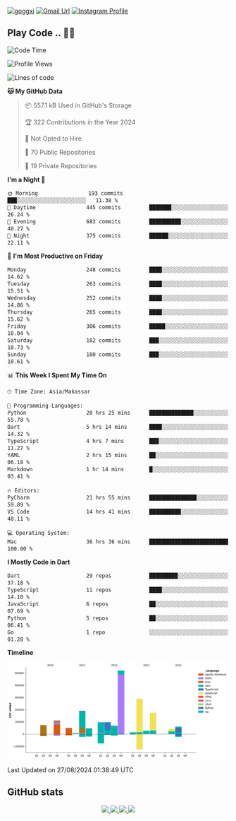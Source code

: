 [![goggxi](https://img.shields.io/badge/Portofolio-Goggxi-orange)](https://goggxi.github.io)
[![Gmail Url](https://img.shields.io/twitter/url?label=Goggxi@gmail.com&logo=gmail&style=social&url=http%3A%2F%2Fmailto%3Acontact.Goggxi@gmail.com)](mailto:Goggxi@gmail.com) [![Instagram Profile](https://img.shields.io/twitter/url?label=moh_rifkan&logo=instagram&style=social&url=https://www.instagram.com/moh_rifkan/)](https://www.instagram.com/moh_rifkan/)

## Play Code .. 💬🚀

<!-- [![Moh Rifkan GitHub stats](https://github-readme-stats.vercel.app/api?username=goggxi&count_private=true&show_icons=true&theme=dracula&custom_title=Goggxi%20Statistic%20🚀)](https://github.com/goggxi/goggxi)

[![Top Langs](https://github-readme-stats.vercel.app/api/top-langs/?username=goggxi&langs_count=8&layout=compact&show_icons=true&theme=dracula)](https://github.com/goggxi/goggxi) -->

<!--START_SECTION:waka-->
![Code Time](http://img.shields.io/badge/Code%20Time-3%2C223%20hrs%2021%20mins-blue)

![Profile Views](http://img.shields.io/badge/Profile%20Views-1-blue)

![Lines of code](https://img.shields.io/badge/From%20Hello%20World%20I%27ve%20Written-1.9%20million%20lines%20of%20code-blue)

**🐱 My GitHub Data** 

> 📦 557.1 kB Used in GitHub's Storage 
 > 
> 🏆 322 Contributions in the Year 2024
 > 
> 🚫 Not Opted to Hire
 > 
> 📜 70 Public Repositories 
 > 
> 🔑 19 Private Repositories 
 > 
**I'm a Night 🦉** 

```text
🌞 Morning                193 commits         ███░░░░░░░░░░░░░░░░░░░░░░   11.38 % 
🌆 Daytime                445 commits         ███████░░░░░░░░░░░░░░░░░░   26.24 % 
🌃 Evening                683 commits         ██████████░░░░░░░░░░░░░░░   40.27 % 
🌙 Night                  375 commits         ██████░░░░░░░░░░░░░░░░░░░   22.11 % 
```
📅 **I'm Most Productive on Friday** 

```text
Monday                   248 commits         ████░░░░░░░░░░░░░░░░░░░░░   14.62 % 
Tuesday                  263 commits         ████░░░░░░░░░░░░░░░░░░░░░   15.51 % 
Wednesday                252 commits         ████░░░░░░░░░░░░░░░░░░░░░   14.86 % 
Thursday                 265 commits         ████░░░░░░░░░░░░░░░░░░░░░   15.62 % 
Friday                   306 commits         █████░░░░░░░░░░░░░░░░░░░░   18.04 % 
Saturday                 182 commits         ███░░░░░░░░░░░░░░░░░░░░░░   10.73 % 
Sunday                   180 commits         ███░░░░░░░░░░░░░░░░░░░░░░   10.61 % 
```


📊 **This Week I Spent My Time On** 

```text
🕑︎ Time Zone: Asia/Makassar

💬 Programming Languages: 
Python                   20 hrs 25 mins      ██████████████░░░░░░░░░░░   55.78 % 
Dart                     5 hrs 14 mins       ████░░░░░░░░░░░░░░░░░░░░░   14.32 % 
TypeScript               4 hrs 7 mins        ███░░░░░░░░░░░░░░░░░░░░░░   11.27 % 
YAML                     2 hrs 15 mins       ██░░░░░░░░░░░░░░░░░░░░░░░   06.18 % 
Markdown                 1 hr 14 mins        █░░░░░░░░░░░░░░░░░░░░░░░░   03.41 % 

🔥 Editors: 
PyCharm                  21 hrs 55 mins      ███████████████░░░░░░░░░░   59.89 % 
VS Code                  14 hrs 41 mins      ██████████░░░░░░░░░░░░░░░   40.11 % 

💻 Operating System: 
Mac                      36 hrs 36 mins      █████████████████████████   100.00 % 
```

**I Mostly Code in Dart** 

```text
Dart                     29 repos            █████████░░░░░░░░░░░░░░░░   37.18 % 
TypeScript               11 repos            ████░░░░░░░░░░░░░░░░░░░░░   14.10 % 
JavaScript               6 repos             ██░░░░░░░░░░░░░░░░░░░░░░░   07.69 % 
Python                   5 repos             ██░░░░░░░░░░░░░░░░░░░░░░░   06.41 % 
Go                       1 repo              ░░░░░░░░░░░░░░░░░░░░░░░░░   01.28 % 
```



**Timeline**

![Lines of Code chart](https://raw.githubusercontent.com/Goggxi/Goggxi/main/assets/bar_graph.png)


 Last Updated on 27/08/2024 01:38:49 UTC
<!--END_SECTION:waka-->

## GitHub stats

<p align="center">
  <a href="https://github.com/goggxi">
    <img src="http://github-profile-summary-cards.vercel.app/api/cards/profile-details?username=goggxi&theme=transparent" />
  </a>
  <a href="https://github.com/goggxi">
    <img src="https://github-readme-streak-stats.herokuapp.com/?user=goggxi&hide_border=true&card_width=338&theme=transparent" />
  </a>
  <a href="https://github.com/goggxi">
    <img src="http://github-profile-summary-cards.vercel.app/api/cards/stats?username=goggxi&theme=transparent" />
  </a>
  <a href="https://github.com/goggxi">
    <img src="https://github-readme-stats.vercel.app/api/top-langs/?username=goggxi&langs_count=10&exclude_repo=&hide=c,makefile,html,css,sass,nix,nunjucks,tsql,dockerfile,shell&card_width=699&hide_border=true&theme=transparent" />
  </a>
  <!-- <br/>
  <a href="https://github.com/goggxi">
    <img src="https://komarev.com/ghpvc/?username=goggxi&color=blue&style=flat" />
  </a> -->
</p>
